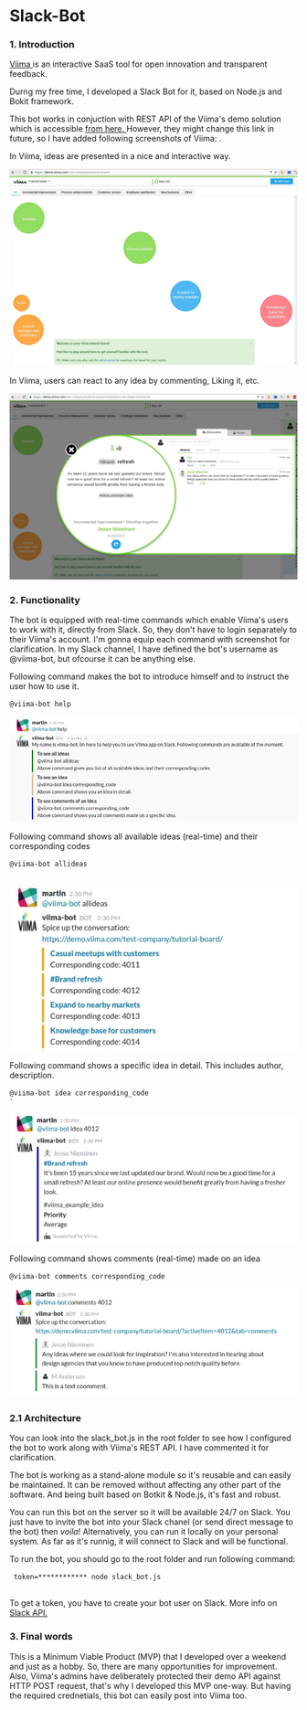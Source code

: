 # Slack-Bot
### 1. Introduction
<a href="http://www.viima.com">Viima </a> is an interactive SaaS tool for open innovation and transparent feedback.

Durng my free time, I developed a Slack Bot for it, based on Node.js and Bokit framework.

This bot works in conjuction with REST API of the Viima's demo solution which is accessible <a href="https://demo.viima.com/test-company/tutorial-board/"> from here. </a> However, they might change this link in future, so I have added following screenshots of Viima:
.


In Viima, ideas are presented in a nice and interactive way.

![alt tag](https://github.com/anderson-martin/Slack-Bot/blob/master/screenshots/viima-one.jpg)



In Viima, users can react to any idea by commenting, Liking it, etc.

![alt tag](https://github.com/anderson-martin/Slack-Bot/blob/master/screenshots/viima-two.jpg)



### 2. Functionality
The bot is equipped with real-time commands which enable Viima's users to work with it, directly from Slack. So, they don't have to login separately to their Viima's account. I'm gonna equip each command with screenshot for clarification. In my Slack channel, I have defined the bot's username as @viima-bot, but ofcourse it can be anything else.



Following command makes the bot to introduce himself and to instruct the user how to use it.

```
@viima-bot help 

```


![alt tag](https://github.com/anderson-martin/Slack-Bot/blob/master/screenshots/slack-one.jpg)

Following command shows all available ideas (real-time) and their corresponding codes

```
@viima-bot allideas
 
 ```


![alt tag](https://github.com/anderson-martin/Slack-Bot/blob/master/screenshots/slack-two.jpg)


Following command shows a specific idea in detail. This includes author, description.

```
@viima-bot idea corresponding_code 
`
```

![alt tag](https://github.com/anderson-martin/Slack-Bot/blob/master/screenshots/slack-three.jpg)



Following command shows comments (real-time) made on an idea

```
@viima-bot comments corresponding_code 

```

![alt tag](https://github.com/anderson-martin/Slack-Bot/blob/master/screenshots/slack-four.jpg)



### 2.1 Architecture

You can look into the slack_bot.js in the root folder to see how I configured the bot to work along with Viima's REST API. I have commented it for clarification.

The bot is working as a stand-alone module so it's reusable and can easily be maintained. It can be removed without affecting any other part of the software. And being built based on Botkit & Node.js, it's fast and robust.

You can run this bot on the server so it will be available 24/7 on Slack. You just have to invite the bot into your Slack chanel (or send direct message to the bot) then _voila_!  Alternatively, you can run it locally on your personal system. As far as it's runnig, it will connect to Slack and will be functional.

To run the bot, you should go to the root folder and run following command:

```
 token=************ node slack_bot.js
 
```

To get a token, you have to create your bot user on Slack. More info on <a href="https://api.slack.com/bot-users"> Slack API. </a> 



### 3. Final words

This is a Minimum Viable Product (MVP) that I developed over a weekend and just as a hobby. So, there are many opportunities for improvement. Also, Viima's admins have deliberately protected their demo API against HTTP POST request, that's why I developed this MVP one-way. But having the required crednetials, this bot can easily post into Viima too.

